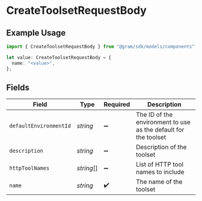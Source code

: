 # CreateToolsetRequestBody

## Example Usage

```typescript
import { CreateToolsetRequestBody } from "@gram/sdk/models/components";

let value: CreateToolsetRequestBody = {
  name: "<value>",
};
```

## Fields

| Field                                                           | Type                                                            | Required                                                        | Description                                                     |
| --------------------------------------------------------------- | --------------------------------------------------------------- | --------------------------------------------------------------- | --------------------------------------------------------------- |
| `defaultEnvironmentId`                                          | *string*                                                        | :heavy_minus_sign:                                              | The ID of the environment to use as the default for the toolset |
| `description`                                                   | *string*                                                        | :heavy_minus_sign:                                              | Description of the toolset                                      |
| `httpToolNames`                                                 | *string*[]                                                      | :heavy_minus_sign:                                              | List of HTTP tool names to include                              |
| `name`                                                          | *string*                                                        | :heavy_check_mark:                                              | The name of the toolset                                         |